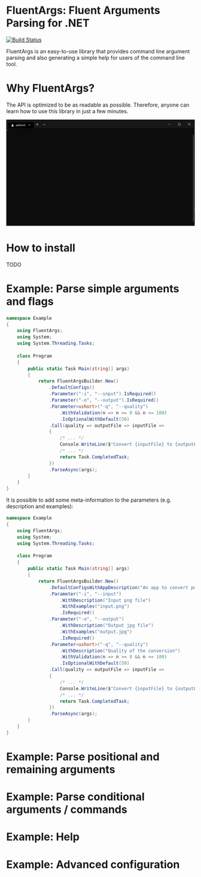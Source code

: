 ﻿# FluentArgs: Fluent Arguments Parsing for .NET
[![Build Status](https://dev.azure.com/benjaminmeier70/PipelinePlayground/_apis/build/status/kutoga.FluentArgs?branchName=master)](https://dev.azure.com/benjaminmeier70/PipelinePlayground/_build/latest?definitionId=3&branchName=master)

FluentArgs is an easy-to-use library that provides command line argument parsing and also generating a
simple help for users of the command line tool.

# Why FluentArgs?

The API is optimized to be as readable as possible. Therefore, anyone can learn how to use this library
in just a few minutes.

![](doc/test.gif)

# How to install
TODO

# Example: Parse simple arguments and flags

```csharp
namespace Example
{
    using FluentArgs;
    using System;
    using System.Threading.Tasks;

    class Program
    {
        public static Task Main(string[] args)
        {
            return FluentArgsBuilder.New()
                .DefaultConfigs()
                .Parameter("-i", "--input").IsRequired()
                .Parameter("-o", "--output").IsRequired()
                .Parameter<ushort>("-q", "--quality")
                    .WithValidation(n => n >= 0 && n <= 100)
                    .IsOptionalWithDefault(50)
                .Call(quality => outputFile => inputFile =>
                {
                    /* ... */
                    Console.WriteLine($"Convert {inputFile} to {outputFile} with quality {quality}...");
                    /* ... */
                    return Task.CompletedTask;
                })
                .ParseAsync(args);
        }
    }
}

```

It is possible to add some meta-information to the parameters (e.g. description and examples):
```csharp
namespace Example
{
    using FluentArgs;
    using System;
    using System.Threading.Tasks;

    class Program
    {
        public static Task Main(string[] args)
        {
            return FluentArgsBuilder.New()
                .DefaultConfigsWithAppDescription("An app to convert png files to jpg files.")
                .Parameter("-i", "--input")
                    .WithDescription("Input png file")
                    .WithExamples("input.png")
                    .IsRequired()
                .Parameter("-o", "--output")
                    .WithDescription("Output jpg file")
                    .WithExamples("output.jpg")
                    .IsRequired()
                .Parameter<ushort>("-q", "--quality")
                    .WithDescription("Quality of the conversion")
                    .WithValidation(n => n >= 0 && n <= 100)
                    .IsOptionalWithDefault(50)
                .Call(quality => outputFile => inputFile =>
                {
                    /* ... */
                    Console.WriteLine($"Convert {inputFile} to {outputFile} with quality {quality}...");
                    /* ... */
                    return Task.CompletedTask;
                })
                .ParseAsync(args);
        }
    }
}

```

# Example: Parse positional and remaining arguments

# Example: Parse conditional arguments / commands

# Example: Help

# Example: Advanced configuration


